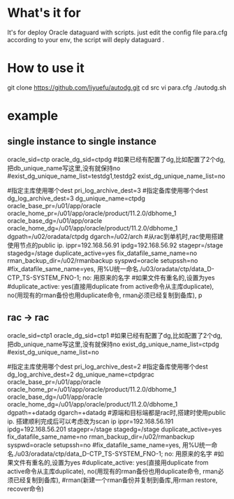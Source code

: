 # What's it for
It's for deploy Oracle dataguard with scripts.
just edit the config file para.cfg according to your env, the script will deply dataguard .
# How to use it 
git clone https://github.com/liyuefu/autodg.git
cd src
vi para.cfg
./autodg.sh

# example
## single instance to single instance
oracle_sid=ctp
oracle_dg_sid=ctpdg
#如果已经有配置了dg,比如配置了2个dg,把db_unique_name写这里,没有就保持no
#exist_dg_unique_name_list=testdg1,testdg2
exist_dg_unique_name_list=no

#指定主库使用哪个dest
pri_log_archive_dest=3
#指定备库使用哪个dest
dg_log_archive_dest=3
dg_unique_name=ctpdg
oracle_base_pr=/u01/app/oracle
oracle_home_pr=/u01/app/oracle/product/11.2.0/dbhome_1
oracle_base_dg=/u01/app/oracle
oracle_home_dg=/u01/app/oracle/product/11.2.0/dbhome_1
dgpath=/u02/oradata/ctpdg
dgarch=/u02/arch
#从rac到单机时,rac使用搭建使用节点的public ip.
ippr=192.168.56.91
ipdg=192.168.56.92
stagepr=/stage
stagedg=/stage
duplicate_active=yes
fix_datafile_same_name=no
rman_backup_dir=/u02/rmanbackup
syspwd=oracle
setupssh=no
#fix_datafile_same_name=yes, 用%U统一命名./u03/oradata/ctp/data_D-CTP_TS-SYSTEM_FNO-1; no: 用原来的名字
#如果文件有重名的,设置为yes
#duplicate_active: yes(直接用duplicate from active命令从主库duplicate), no(用现有的rman备份也用duplicate命令, rman必须已经复制到备库),
p

## rac -> rac

oracle_sid=ctp1
oracle_dg_sid=ctp1
#如果已经有配置了dg,比如配置了2个dg,把db_unique_name写这里,没有就保持no
exist_dg_unique_name_list=ctpdg
#exist_dg_unique_name_list=no

#指定主库使用哪个dest
pri_log_archive_dest=2
#指定备库使用哪个dest
dg_log_archive_dest=2
dg_unique_name=ctpdgrac
oracle_base_pr=/u01/app/oracle
oracle_home_pr=/u01/app/oracle/product/11.2.0/dbhome_1
oracle_base_dg=/u01/app/oracle
oracle_home_dg=/u01/app/oracle/product/11.2.0/dbhome_1
dgpath=+datadg
dgarch=+datadg
#源端和目标端都是rac时,搭建时使用public ip. 搭建顺利完成后可以考虑改为scan ip
ippr=192.168.56.191
ipdg=192.168.56.201
stagepr=/stage
stagedg=/stage
duplicate_active=yes
fix_datafile_same_name=no
rman_backup_dir=/u02/rmanbackup
syspwd=oracle
setupssh=no
#fix_datafile_same_name=yes, 用%U统一命名./u03/oradata/ctp/data_D-CTP_TS-SYSTEM_FNO-1; no: 用原来的名字
#如果文件有重名的,设置为yes
#duplicate_active: yes(直接用duplicate from active命令从主库duplicate), no(用现有的rman备份也用duplicate命令, rman必须已经复制到备库),
#rman(新建一个rman备份并复制到备库,用rman restore, recover命令)

